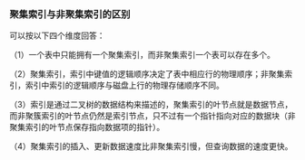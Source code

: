 ### 聚集索引与非聚集索引的区别

可以按以下四个维度回答：

（1）一个表中只能拥有一个聚集索引，而非聚集索引一个表可以存在多个。

（2）聚集索引，索引中键值的逻辑顺序决定了表中相应行的物理顺序；非聚集索引，索引中索引的逻辑顺序与磁盘上行的物理存储顺序不同。

（3）索引是通过二叉树的数据结构来描述的，聚集索引的叶节点就是数据节点，而非聚簇索引的叶节点仍然是索引节点，只不过有一个指针指向对应的数据块（非聚集索引的叶节点保存指向数据项的指针）。

（4）聚集索引的插入、更新数据速度比非聚集索引慢，但查询数据的速度更快。
